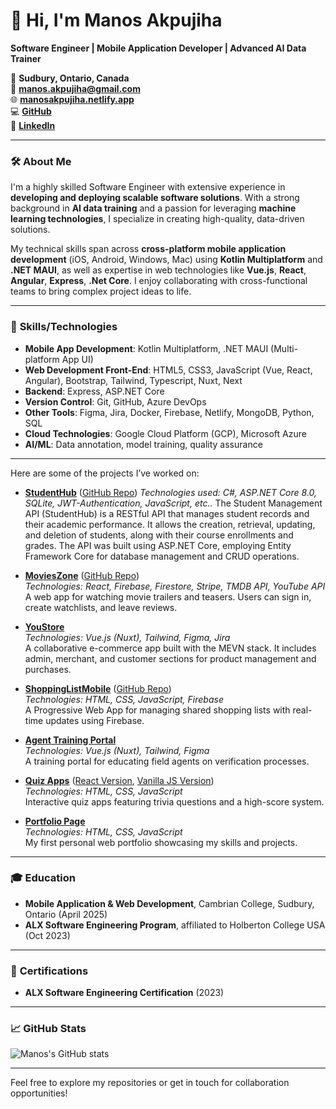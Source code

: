 # 👋 Hi, I'm Manos Akpujiha

**Software Engineer | Mobile Application Developer | Advanced AI Data Trainer**

📍 **Sudbury, Ontario, Canada**  
📧 **manos.akpujiha@gmail.com**  
🌐 **[manosakpujiha.netlify.app](https://manosakpujiha.netlify.app/)**  
💻 **[GitHub](https://github.com/manosakpujiha)**  
🔗 **[LinkedIn](https://linkedin.com/in/manosakpujiha)**

---

### 🛠️ **About Me**
I'm a highly skilled Software Engineer with extensive experience in **developing and deploying scalable software solutions**. With a strong background in **AI data training** and a passion for leveraging **machine learning technologies**, I specialize in creating high-quality, data-driven solutions.

My technical skills span across **cross-platform mobile application development** (iOS, Android, Windows, Mac) using **Kotlin Multiplatform** and **.NET MAUI**, as well as expertise in web technologies like **Vue.js**, **React**, **Angular**, **Express**, **.Net Core**. I enjoy collaborating with cross-functional teams to bring complex project ideas to life.

---

### 🔧 **Skills/Technologies**
- **Mobile App Development**: Kotlin Multiplatform, .NET MAUI (Multi-platform App UI)  
- **Web Development Front-End**: HTML5, CSS3, JavaScript (Vue, React, Angular), Bootstrap, Tailwind, Typescript, Nuxt, Next
- **Backend**: Express, ASP.NET Core
- **Version Control**: Git, GitHub, Azure DevOps  
- **Other Tools**: Figma, Jira, Docker, Firebase, Netlify, MongoDB, Python, SQL
- **Cloud Technologies**: Google Cloud Platform (GCP), Microsoft Azure
- **AI/ML**: Data annotation, model training, quality assurance  

---


Here are some of the projects I’ve worked on:


- **[StudentHub](https://studentmanagmentapi.azurewebsites.net/)** ([GitHub Repo](https://github.com/manosakpujiha/StudentManagementAPI))
 *Technologies used: C#, ASP.NET Core 8.0, SQLite, JWT-Authentication, JavaScript, etc..*
 The Student Management API (StudentHub) is a RESTful API that manages student records and their academic performance. It allows the creation, retrieval, updating, and deletion of students, along with their course enrollments and grades. The API was built using ASP.NET   Core, employing Entity Framework Core for database management and CRUD operations.


- **[MoviesZone](https://manos-movieszone.netlify.app/)** ([GitHub Repo](https://github.com/manosakpujiha/movies-zone))  
  *Technologies: React, Firebase, Firestore, Stripe, TMDB API, YouTube API*  
  A web app for watching movie trailers and teasers. Users can sign in, create watchlists, and leave reviews.

- **[YouStore](https://youstore-staging.netlify.app/)**  
  *Technologies: Vue.js (Nuxt), Tailwind, Figma, Jira*  
  A collaborative e-commerce app built with the MEVN stack. It includes admin, merchant, and customer sections for product management and purchases.

- **[ShoppingListMobile](https://shoppersmobiletwo.netlify.app/)** ([GitHub Repo](https://github.com/manosakpujiha/shoppingListMobileApp))  
  *Technologies: HTML, CSS, JavaScript, Firebase*  
  A Progressive Web App for managing shared shopping lists with real-time updates using Firebase.

- **[Agent Training Portal](https://agent-training.dev.youverify.co/)**  
  *Technologies: Vue.js (Nuxt), Tailwind, Figma*  
  A training portal for educating field agents on verification processes.

- **[Quiz Apps](https://manosreactquiz.netlify.app/)** ([React Version](https://manosreactquiz.netlify.app/), [Vanilla JS Version](https://quiz-app-js-contra.netlify.app/))  
  *Technologies: HTML, CSS, JavaScript*  
  Interactive quiz apps featuring trivia questions and a high-score system.

- **[Portfolio Page](https://manosakpujiha.netlify.app/)**  
  *Technologies: HTML, CSS, JavaScript*  
  My first personal web portfolio showcasing my skills and projects.

---

### 🎓 **Education**
- **Mobile Application & Web Development**, Cambrian College, Sudbury, Ontario (April 2025)
- **ALX Software Engineering Program**, affiliated to Holberton College USA (Oct 2023)  

---

### 📜 **Certifications**
- **ALX Software Engineering Certification** (2023)  
---

### 📈 **GitHub Stats**
![Manos's GitHub stats](https://github-readme-stats.vercel.app/api?username=manosakpujiha&show_icons=true&theme=radical)

---

Feel free to explore my repositories or get in touch for collaboration opportunities!
